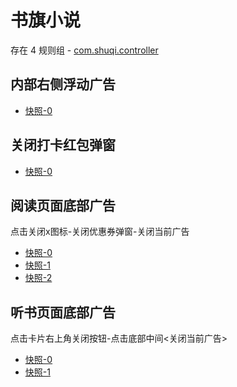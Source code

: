 # 书旗小说

存在 4 规则组 - [com.shuqi.controller](/src/apps/com.shuqi.controller.ts)

## 内部右侧浮动广告

- [快照-0](https://gkd-kit.gitee.io/import/12513811)

## 关闭打卡红包弹窗

- [快照-0](https://gkd-kit.gitee.io/import/12513822)

## 阅读页面底部广告

点击关闭x图标-关闭优惠券弹窗-关闭当前广告

- [快照-0](https://gkd-kit.gitee.io/import/12513893)
- [快照-1](https://gkd-kit.gitee.io/import/12513908)
- [快照-2](https://gkd-kit.gitee.io/import/12513860)

## 听书页面底部广告

点击卡片右上角关闭按钮-点击底部中间<关闭当前广告>

- [快照-0](https://gkd-kit.gitee.io/import/12513959)
- [快照-1](https://gkd-kit.gitee.io/import/12513944)
